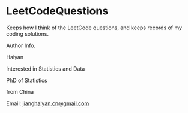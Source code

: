 # LeetCodeQuestions

Keeps how I think of the LeetCode questions, and keeps records of my coding solutions.

Author Info. 

Haiyan

Interested in Statistics and Data

PhD of Statistics

from China

Email: jianghaiyan.cn@gmail.com

